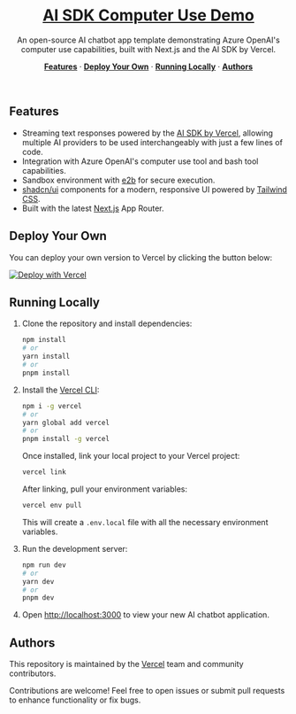 <a href="https://ai-sdk-starter-groq.vercel.app">
  <h1 align="center">AI SDK Computer Use Demo</h1>
</a>

<p align="center">
  An open-source AI chatbot app template demonstrating Azure OpenAI's computer use capabilities, built with Next.js and the AI SDK by Vercel.
</p>

<p align="center">
  <a href="#features"><strong>Features</strong></a> ·
  <a href="#deploy-your-own"><strong>Deploy Your Own</strong></a> ·
  <a href="#running-locally"><strong>Running Locally</strong></a> ·
  <a href="#authors"><strong>Authors</strong></a>
</p>
<br/>

## Features

- Streaming text responses powered by the [AI SDK by Vercel](https://sdk.vercel.ai/docs), allowing multiple AI providers to be used interchangeably with just a few lines of code.
- Integration with Azure OpenAI's computer use tool and bash tool capabilities.
- Sandbox environment with [e2b](https://e2b.dev) for secure execution.
- [shadcn/ui](https://ui.shadcn.com/) components for a modern, responsive UI powered by [Tailwind CSS](https://tailwindcss.com).
- Built with the latest [Next.js](https://nextjs.org) App Router.

## Deploy Your Own

You can deploy your own version to Vercel by clicking the button below:

[![Deploy with Vercel](https://vercel.com/button)](https://vercel.com/new/clone?project-name=AI+SDK+Computer+Use+Demo&repository-name=ai-sdk-computer-use&repository-url=https%3A%2F%2Fgithub.com%2Fopenapiv1%2Fai-sdk-computer-use&demo-title=AI+SDK+Computer+Use+Demo&demo-url=https%3A%2F%2Fai-sdk-computer-use.vercel.app%2F&demo-description=A+chatbot+application+built+with+Next.js+demonstrating+Azure+OpenAI+computer+use+capabilities&env=AZURE_OPENAI_ENDPOINT,AZURE_OPENAI_API_KEY,E2B_API_KEY)

## Running Locally

1. Clone the repository and install dependencies:

   ```bash
   npm install
   # or
   yarn install
   # or
   pnpm install
   ```

2. Install the [Vercel CLI](https://vercel.com/docs/cli):

   ```bash
   npm i -g vercel
   # or
   yarn global add vercel
   # or
   pnpm install -g vercel
   ```

   Once installed, link your local project to your Vercel project:

   ```bash
   vercel link
   ```

   After linking, pull your environment variables:

   ```bash
   vercel env pull
   ```

   This will create a `.env.local` file with all the necessary environment variables.

3. Run the development server:

   ```bash
   npm run dev
   # or
   yarn dev
   # or
   pnpm dev
   ```

4. Open [http://localhost:3000](http://localhost:3000) to view your new AI chatbot application.

## Authors

This repository is maintained by the [Vercel](https://vercel.com) team and community contributors.

Contributions are welcome! Feel free to open issues or submit pull requests to enhance functionality or fix bugs.
